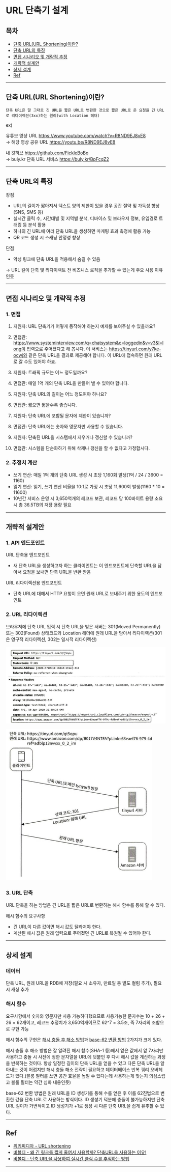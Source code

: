# URL 단축기 설계

## 목차

- [단축 URL(URL Shortening)이란?](#단축-urlurl-shortening이란)
- [단축 URL의 특징](#단축-url의-특징)
- [면접 시나리오 및 개략적 추정](#면접-시나리오-및-개략적-추정)
- [개략적 설계안](#개략적-설계안)
- [상세 설계](#상세-설계)
- [Ref](#ref)

---

## 단축 URL(URL Shortening)이란?

```
단축 URL은 말 그대로 긴 URL을 짧은 URL로 변환한 것으로 짧은 URL로 온 요청을 긴 URL로 리다이렉션(3xx)하는 원리(with Location 헤더)
```

ex)

유튜브 영상 URL https://www.youtube.com/watch?v=R8ND9EJ8vE8  
-> 해당 영상 공유 URL https://youtu.be/R8ND9EJ8vE8

내 깃허브 https://github.com/FickleBoBo  
-> buly.kr 단축 URL 서비스 https://buly.kr/BpFcqZ2

---

## 단축 URL의 특징

장점

- URL의 길이가 짧아져서 텍스트 양의 제한이 있을 경우 공간 절약 및 가독성 향상(SNS, SMS 등)
- 실시간 클릭 수, 시간대별 및 지역별 분석, 디바이스 및 브라우저 정보, 유입경로 트래킹 등 분석 활용
- 하나의 긴 URL에 여러 단축 URL을 생성하면 마케팅 효과 측정에 활용 가능
- QR 코드 생성 시 스캐닝 안정성 향상

단점

- 악성 링크에 단축 URL을 적용해서 숨길 수 있음

-> URL 길이 단축 및 리다이렉트 전 비즈니스 로직을 추가할 수 있는게 주요 사용 이유인듯

---

## 면접 시나리오 및 개략적 추정

### 1. 면접

1. 지원자: URL 단축기가 어떻게 동작해야 하는지 예제를 보여주실 수 있을까요?

2. 면접관: https://www.systeminterview.com/q=chatsystem&c=loggedin&v=v3&l=long이 입력으로 주어졌다고 해 봅시다. 이 서비스는 https://tinyurl.com/y7ke-ocwj와 같은 단축 URL을 결과로 제공해야 합니다. 이 URL에 접속하면 원래 URL로 갈 수도 있어야 하죠.

3. 지원자: 트래픽 규모는 어느 정도일까요?

4. 면접관: 매일 1억 개의 단축 URL을 만들어 낼 수 있어야 합니다.

5. 지원자: 단축 URL의 길이는 어느 정도여야 하나요?

6. 면접관: 짧으면 짧을수록 좋습니다.

7. 지원자: 단축 URL에 포함될 문자에 제한이 있습니까?

8. 면접관: 단축 URL에는 숫자와 영문자만 사용할 수 있습니다.

9. 지원자: 단축된 URL을 시스템에서 지우거나 갱신할 수 있습니까?

10. 면접관: 시스템을 단순화하기 위해 삭제나 갱신을 할 수 없다고 가정합시다.

### 2. 추정치 계산

- 쓰기 연산: 매일 1억 개의 단축 URL 생성 시 초당 1,160회 발생(1억 / 24 / 3600 = 1160)
- 읽기 연산: 읽기, 쓰기 연산 비율을 10:1로 가정 시 초당 11,600회 발생(1160 \* 10 = 11600)
- 10년간 서비스 운영 시 3,650억개의 레코드 보관, 레코드 당 100바이트 용량 소요 시 총 36.5TB의 저장 용량 필요

---

## 개략적 설계안

### 1. API 엔드포인트

URL 단축용 엔드포인트

- 새 단축 URL을 생성하고자 하는 클라이언트는 이 엔드포인트에 단축할 URL을 담아서 요청을 보내면 단축 URL을 반환 받음

URL 리다이렉션용 엔드포인트

- 단축 URL에 대해서 HTTP 요청이 오면 원래 URL로 보내주기 위한 용도의 엔드포인트

### 2. URL 리다이렉션

브라우저에 단축 URL 입력 시 단축 URL을 받은 서버는 301(Moved Permanently) 또는 302(Found) 상태코드와 Location 헤더에 원래 URL을 담아서 리다이렉션(301은 영구적 리다이렉션, 302는 일시적 리다이렉션)

![](./assets/photo1.png)

![](./assets/photo2.png)

### 3. URL 단축

URL 단축을 하는 방법은 긴 URL을 짧은 URL로 변환하는 해시 함수를 통해 할 수 있다.

해시 함수의 요구사항

- 긴 URL이 다른 값이면 해시 값도 달라져야 한다.
- 계산된 해시 값은 원래 입력으로 주어졌던 긴 URL로 복원될 수 있어야 한다.

---

## 상세 설계

### 데이터

단축 URL, 원래 URL을 RDB에 저장(필요 시 소유자, 만료일 등 별도 컬럼 추가), 필요시 캐싱 추가

### 해시 함수

요구사항에서 숫자와 영문자만 사용 가능하다했으므로 사용가능한 문자수는 10 + 26 + 26 = 62개이고, 레코드 추정치가 3,650억개이므로 62^7 = 3.5조, 즉 7자리의 조합으로 구현 가능

해시 함수의 구현은 <u>해시 충돌 후 해소 방법</u>과 <u>base-62 변환 방법</u> 2가지가 크게 있다.

해시 충돌 후 해소 방법은 잘 알려진 해시 함수(SHA-1 등)에서 얻은 값에서 앞 7자리만 사용하고 충돌 시 사전에 정한 문자열을 URL에 덧붙인 후 다시 해시 값을 계산하는 과정을 반복하는 것이다. 항상 일정한 길이의 단축 URL을 얻을 수 있고 다른 단축 URL을 알아내는 것이 어렵지만 해시 충돌 해소 전략이 필요하고 데이터베이스 반복 쿼리 오버헤드가 있다.(블룸 필터를 쓰면 공간 효율을 높일 수 있다는데 사용하는게 맞는지 의심스럽고 블룸 필터는 약간 심화 내용인듯)

base-62 변환 방법은 원래 URL을 ID 생성기를 통해 수를 얻은 후 이를 62진법으로 변환한 값을 단축 URL로 사용하는 방식이다. ID 생성기 덕분에 충돌이 불가능하지만 단축 URL 길이가 가변적이고 ID 생성기가 +1로 생성 시 다른 단축 URL을 쉽게 유추할 수 있다.

---

## Ref

- [위키피디아 - URL shortening](https://en.wikipedia.org/wiki/URL_shortening)
- [비볼디 - 왜 긴 링크를 짧게 줄여서 사용할까? 단축URL을 사용하는 이유!](https://vivoldi.com/blog/url-shortener/why-use-long-links-to-be-shortened)
- [비볼디 - 단축 URL을 사용하여 실시간 클릭 수를 추적하는 방법](https://vivoldi.com/blog/url-shortener/track-realtime-clicks)

---
